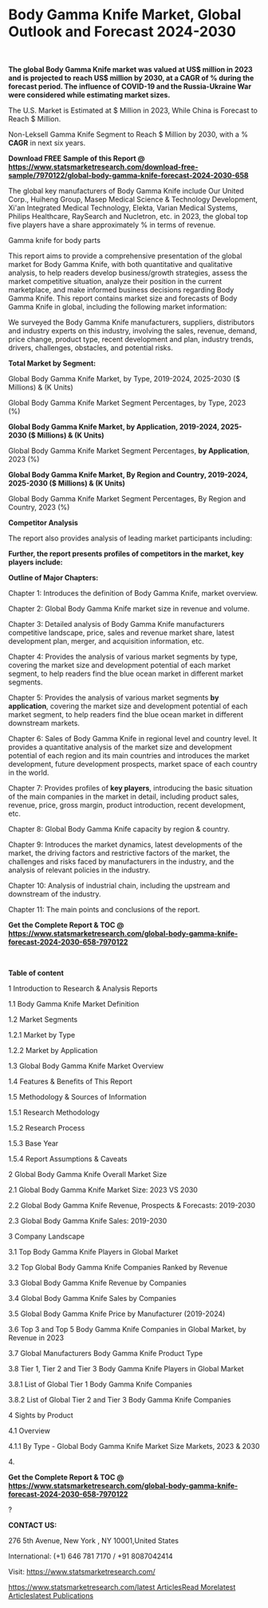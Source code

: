 <h1>Body Gamma Knife Market, Global Outlook and Forecast 2024-2030</h1><br/><p><strong>The global Body Gamma Knife market was valued at US$ million in 2023 and is projected to reach US$ million by 2030, at a <strong>CAGR</strong> of % during the forecast period. The influence of COVID-19 and the Russia-Ukraine War were considered while estimating market sizes.</strong></p>
 
 
 
 <p>The U.S. Market is Estimated at $ Million in 2023, While China is Forecast to Reach $ Million.</p>
 
 
 
 <p>Non-Leksell Gamma Knife Segment to Reach $ Million by 2030, with a % <strong>CAGR</strong> in next six years.</p>
 
 
 
 <p><strong>Download FREE Sample of this Report @ <a href="https://www.statsmarketresearch.com/download-free-sample/7970122/global-body-gamma-knife-forecast-2024-2030-658">https://www.statsmarketresearch.com/download-free-sample/7970122/global-body-gamma-knife-forecast-2024-2030-658</a></strong></p>
 
 
 
 <p>The global key manufacturers of Body Gamma Knife include Our United Corp., Huiheng Group, Masep Medical Science & Technology Development, Xi&#39;an Integrated Medical Technology, Elekta, Varian Medical Systems, Philips Healthcare, RaySearch and Nucletron, etc. in 2023, the global top five players have a share approximately % in terms of revenue.</p>
 
 
 
 <p>Gamma knife for body parts</p>
 
 
 
 <p>This report aims to provide a comprehensive presentation of the global market for Body Gamma Knife, with both quantitative and qualitative analysis, to help readers develop business/growth strategies, assess the market competitive situation, analyze their position in the current marketplace, and make informed business decisions regarding Body Gamma Knife. This report contains market size and forecasts of Body Gamma Knife in global, including the following market information:</p>
 
 
 
 <p>We surveyed the Body Gamma Knife manufacturers, suppliers, distributors and industry experts on this industry, involving the sales, revenue, demand, price change, product type, recent development and plan, industry trends, drivers, challenges, obstacles, and potential risks.</p>
 
 
 
 <p><strong>Total Market by Segment:</strong></p>
 
 
 
 <p>Global Body Gamma Knife Market, by Type, 2019-2024, 2025-2030 ($ Millions) & (K Units)</p>
 
 
 
 <p>Global Body Gamma Knife Market Segment Percentages, by Type, 2023 (%)</p>
 
 
 
 <p><strong>Global Body Gamma Knife Market, <strong>by Application</strong>, 2019-2024, 2025-2030 ($ Millions) & (K Units)</strong></p>
 
 
 
 <p>Global Body Gamma Knife Market Segment Percentages, <strong>by Application</strong>, 2023 (%)</p>
 
 
 
 <p><strong>Global Body Gamma Knife Market, By Region and Country, 2019-2024, 2025-2030 ($ Millions) & (K Units)</strong></p>
 
 
 
 <p>Global Body Gamma Knife Market Segment Percentages, By Region and Country, 2023 (%)</p>
 
 
 
 <p><strong>Competitor Analysis</strong></p>
 
 
 
 <p>The report also provides analysis of leading market participants including:</p>
 
 
 
 <p><strong>Further, the report presents profiles of competitors in the market, <strong>key players</strong> include:</strong></p>
 
 
 
 <p><strong>Outline of Major Chapters:</strong></p>
 
 
 
 <p>Chapter 1: Introduces the definition of Body Gamma Knife, market overview.</p>
 
 
 
 <p>Chapter 2: Global Body Gamma Knife market size in revenue and volume.</p>
 
 
 
 <p>Chapter 3: Detailed analysis of Body Gamma Knife manufacturers competitive landscape, price, sales and revenue market share, latest development plan, merger, and acquisition information, etc.</p>
 
 
 
 <p>Chapter 4: Provides the analysis of various market segments by type, covering the market size and development potential of each market segment, to help readers find the blue ocean market in different market segments.</p>
 
 
 
 <p>Chapter 5: Provides the analysis of various market segments <strong>by application</strong>, covering the market size and development potential of each market segment, to help readers find the blue ocean market in different downstream markets.</p>
 
 
 
 <p>Chapter 6: Sales of Body Gamma Knife in regional level and country level. It provides a quantitative analysis of the market size and development potential of each region and its main countries and introduces the market development, future development prospects, market space of each country in the world.</p>
 
 
 
 <p>Chapter 7: Provides profiles of <strong>key players</strong>, introducing the basic situation of the main companies in the market in detail, including product sales, revenue, price, gross margin, product introduction, recent development, etc.</p>
 
 
 
 <p>Chapter 8: Global Body Gamma Knife capacity by region & country.</p>
 
 
 
 <p>Chapter 9: Introduces the market dynamics, latest developments of the market, the driving factors and restrictive factors of the market, the challenges and risks faced by manufacturers in the industry, and the analysis of relevant policies in the industry.</p>
 
 
 
 <p>Chapter 10: Analysis of industrial chain, including the upstream and downstream of the industry.</p>
 
 
 
 <p>Chapter 11: The main points and conclusions of the report.</p>
 
 
 
 <div><b>Get the Complete Report & TOC @ <a href="https://www.statsmarketresearch.com/global-body-gamma-knife-forecast-2024-2030-658-7970122">https://www.statsmarketresearch.com/global-body-gamma-knife-forecast-2024-2030-658-7970122</a></b></div>
 
 
 
 <p><br />
 
 <b>Table of content</b></p>
 
 
 
 <p>1 Introduction to Research & Analysis Reports<br />
 
 1.1 Body Gamma Knife Market Definition<br />
 
 1.2 Market Segments<br />
 
 1.2.1 Market by Type<br />
 
 1.2.2 Market by Application<br />
 
 1.3 Global Body Gamma Knife Market Overview<br />
 
 1.4 Features & Benefits of This Report<br />
 
 1.5 Methodology & Sources of Information<br />
 
 1.5.1 Research Methodology<br />
 
 1.5.2 Research Process<br />
 
 1.5.3 Base Year<br />
 
 1.5.4 Report Assumptions & Caveats<br />
 
 2 Global Body Gamma Knife Overall Market Size<br />
 
 2.1 Global Body Gamma Knife Market Size: 2023 VS 2030<br />
 
 2.2 Global Body Gamma Knife Revenue, Prospects & Forecasts: 2019-2030<br />
 
 2.3 Global Body Gamma Knife Sales: 2019-2030<br />
 
 3 Company Landscape<br />
 
 3.1 Top Body Gamma Knife Players in Global Market<br />
 
 3.2 Top Global Body Gamma Knife Companies Ranked by Revenue<br />
 
 3.3 Global Body Gamma Knife Revenue by Companies<br />
 
 3.4 Global Body Gamma Knife Sales by Companies<br />
 
 3.5 Global Body Gamma Knife Price by Manufacturer (2019-2024)<br />
 
 3.6 Top 3 and Top 5 Body Gamma Knife Companies in Global Market, by Revenue in 2023<br />
 
 3.7 Global Manufacturers Body Gamma Knife Product Type<br />
 
 3.8 Tier 1, Tier 2 and Tier 3 Body Gamma Knife Players in Global Market<br />
 
 3.8.1 List of Global Tier 1 Body Gamma Knife Companies<br />
 
 3.8.2 List of Global Tier 2 and Tier 3 Body Gamma Knife Companies<br />
 
 4 Sights by Product<br />
 
 4.1 Overview<br />
 
 4.1.1 By Type - Global Body Gamma Knife Market Size Markets, 2023 & 2030<br />
 
 4.</p>
 
 
 
 <div><b>Get the Complete Report & TOC @ <a href="https://www.statsmarketresearch.com/global-body-gamma-knife-forecast-2024-2030-658-7970122">https://www.statsmarketresearch.com/global-body-gamma-knife-forecast-2024-2030-658-7970122</a></b></div>
 
 
 
 <p>? </p>
 
 
 
 <p><b>CONTACT US:</b><br />
 
 276 5th Avenue, New York , NY 10001,United States<br />
 
 International: (+1) 646 781 7170 / +91 8087042414<br />
 
 Visit: <a href="https://www.statsmarketresearch.com/">https://www.statsmarketresearch.com/</a><br />
 
 <a href="https://gyeongbokgung.com">https://www.statsmarketresearch.com/</a><a href="https://hallyeomaritime.com">latest Articles</a><a href="https://jingwansa.com">Read More</a><a href="https://nguoiviet.jp/">latest Articles</a><a href="https://www.intelmarketresearch.com/">latest Publications</a></p>